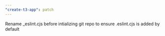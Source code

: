 ```yaml
---
"create-t3-app": patch
---
```


Rename \_eslint.cjs before intializing git repo to ensure .eslint.cjs is added by default
